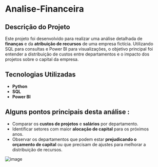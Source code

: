 # Analise-Financeira

## Descrição do Projeto
Este projeto foi desenvolvido para realizar uma análise detalhada de **finanças** e da **atribuição de recursos** de uma empresa fictícia. Utilizando SQL para consultas e Power BI para visualizações, o objetivo principal foi entender a distribuição de custos entre departamentos e o impacto dos projetos sobre o capital  da empresa.

## Tecnologias Utilizadas
- **Python**
- **SQL**
- **Power BI**

## Alguns pontos principais desta análise :
- Comparar os **custos de projetos** e **salários** por departamento.
- Identificar setores com maior **alocação de capital** para os próximos anos.
- Observar os departamentos que podem estar **prejudicando o orçamento de capital** ou que precisam de ajustes para melhorar a distribuição de recursos.

![image](https://github.com/user-attachments/assets/a27fc4c1-2031-44a4-86c5-a9429dd75afd)




